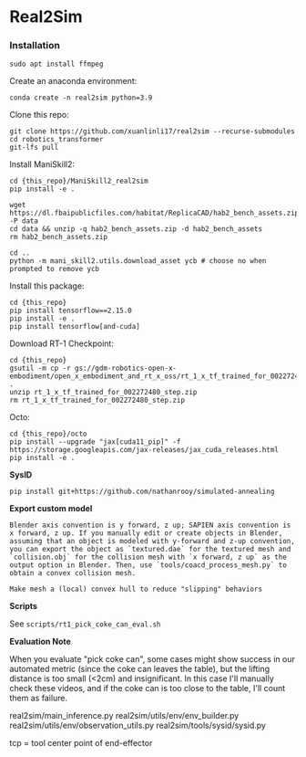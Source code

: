 # Real2Sim

### Installation

```
sudo apt install ffmpeg
```

Create an anaconda environment: 
```
conda create -n real2sim python=3.9
```

Clone this repo:
```
git clone https://github.com/xuanlinli17/real2sim --recurse-submodules
cd robotics_transformer
git-lfs pull
```

Install ManiSkill2:
```
cd {this_repo}/ManiSkill2_real2sim
pip install -e .

wget https://dl.fbaipublicfiles.com/habitat/ReplicaCAD/hab2_bench_assets.zip -P data
cd data && unzip -q hab2_bench_assets.zip -d hab2_bench_assets
rm hab2_bench_assets.zip

cd ..
python -m mani_skill2.utils.download_asset ycb # choose no when prompted to remove ycb
```


Install this package:
```
cd {this_repo}
pip install tensorflow==2.15.0
pip install -e .
pip install tensorflow[and-cuda]
```

Download RT-1 Checkpoint:
```
cd {this_repo}
gsutil -m cp -r gs://gdm-robotics-open-x-embodiment/open_x_embodiment_and_rt_x_oss/rt_1_x_tf_trained_for_002272480_step.zip .
unzip rt_1_x_tf_trained_for_002272480_step.zip
rm rt_1_x_tf_trained_for_002272480_step.zip
```

Octo:
```
cd {this_repo}/octo
pip install --upgrade "jax[cuda11_pip]" -f https://storage.googleapis.com/jax-releases/jax_cuda_releases.html
pip install -e .
```

**SysID**
```
pip install git+https://github.com/nathanrooy/simulated-annealing
```

**Export custom model**
```
Blender axis convention is y forward, z up; SAPIEN axis convention is x forward, z up. If you manually edit or create objects in Blender, assuming that an object is modeled with y-forward and z-up convention, you can export the object as `textured.dae` for the textured mesh and `collision.obj` for the collision mesh with `x forward, z up` as the output option in Blender. Then, use `tools/coacd_process_mesh.py` to obtain a convex collision mesh.

Make mesh a (local) convex hull to reduce "slipping" behaviors
```


**Scripts**

See `scripts/rt1_pick_coke_can_eval.sh`

**Evaluation Note**

When you evaluate "pick coke can", some cases might show success in our automated metric (since the coke can leaves the table), but the lifting distance is too small (<2cm) and insignificant. In this case I'll manually check these videos, and if the coke can is too close to the table, I'll count them as failure.




real2sim/main_inference.py
real2sim/utils/env/env_builder.py
real2sim/utils/env/observation_utils.py
real2sim/tools/sysid/sysid.py

tcp = tool center point of end-effector